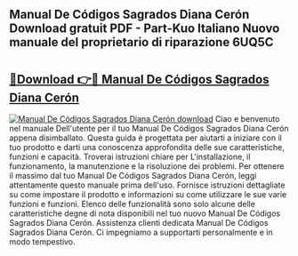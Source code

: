 ## Manual De Códigos Sagrados Diana Cerón Download gratuit PDF - Part-Kuo Italiano Nuovo manuale del proprietario di riparazione 6UQ5C

# <h2><a href="http://df91kr.blite.top/?on=Manual+De+C%c3%b3digos+Sagrados+Diana+Cer%c3%b3n">🔗Download 👉🔴 Manual De Códigos Sagrados Diana Cerón</a></h2>

[![Manual De Códigos Sagrados Diana Cerón download](https://i.imgur.com/lujVjoI.png)](http://df91kr.blite.top/?on=Manual+De+C%c3%b3digos+Sagrados+Diana+Cer%c3%b3n)
Ciao e benvenuto nel manuale Dell'utente per il tuo Manual De Códigos Sagrados Diana Cerón appena disimballato. Questa guida è progettata per aiutarti a iniziare con il tuo prodotto e darti una conoscenza approfondita delle sue caratteristiche, funzioni e capacità. Troverai istruzioni chiare per L'installazione, il funzionamento, la manutenzione e la risoluzione dei problemi. Per ottenere il massimo dal tuo Manual De Códigos Sagrados Diana Cerón, leggi attentamente questo manuale prima dell'uso. Fornisce istruzioni dettagliate su come impostare il prodotto e informazioni su come utilizzare le sue varie funzioni e funzioni. Elenco delle funzionalità sono solo alcune delle caratteristiche degne di nota disponibili nel tuo nuovo Manual De Códigos Sagrados Diana Cerón. Assistenza clienti dedicata Manual De Códigos Sagrados Diana Cerón. Ci impegniamo a supportarti personalmente e in modo tempestivo.
